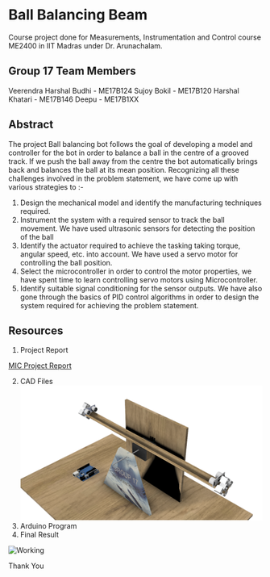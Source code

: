 # Ball Balancing Beam

Course project done for Measurements, Instrumentation and Control course ME2400 in IIT Madras under Dr. Arunachalam.
## Group 17 Team Members
Veerendra Harshal Budhi - ME17B124
Sujoy Bokil - ME17B120
Harshal Khatari - ME17B146
Deepu  - ME17B1XX

## Abstract
The project Ball balancing bot follows the goal of developing a model and controller for the bot in order to balance a ball in the centre of a grooved track. If we push the ball away from the centre the bot automatically brings back and balances the ball at its mean position. Recognizing all these challenges involved in the problem statement, we have come up with various strategies to :-
1. Design the mechanical model and identify the manufacturing techniques required.
2. Instrument the system with a required sensor to track the ball movement. We have used ultrasonic sensors for detecting the position of the ball 
3. Identify the actuator required to achieve the tasking taking torque, angular speed, etc. into account. We have used a servo motor for controlling the ball position.
4. Select the microcontroller in order to control the motor properties, we have spent time to learn controlling servo motors using Microcontroller.
5. Identify suitable signal conditioning for the sensor outputs. We have also gone through the basics of PID control algorithms in order to design the system required for achieving the problem statement.

## Resources
1. Project Report

[MIC Project Report](https://github.com/VeerendraH/Projects-in-Code/blob/master/Ball%20Balancing%20Beam/MIC/Report/MIC.pdf)

2. CAD Files
![Assembly](https://github.com/VeerendraH/Projects-in-Code/blob/master/Ball%20Balancing%20Beam/MIC/3D%20Modelling/Assembly%20v1.png)
3. Arduino Program
4. Final Result

![Working](https://github.com/VeerendraH/Projects-in-Code/blob/master/Ball%20Balancing%20Beam/MIC/Report/Video%20Optimised.gif)

Thank You

